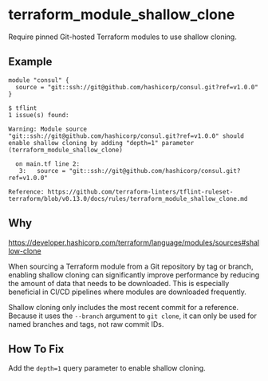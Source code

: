 # terraform_module_shallow_clone

Require pinned Git-hosted Terraform modules to use shallow cloning.

## Example

```hcl
module "consul" {
  source = "git::ssh://git@github.com/hashicorp/consul.git?ref=v1.0.0"
}
```

```
$ tflint
1 issue(s) found:

Warning: Module source "git::ssh://git@github.com/hashicorp/consul.git?ref=v1.0.0" should enable shallow cloning by adding "depth=1" parameter (terraform_module_shallow_clone)

  on main.tf line 2:
   3:   source = "git::ssh://git@github.com/hashicorp/consul.git?ref=v1.0.0"

Reference: https://github.com/terraform-linters/tflint-ruleset-terraform/blob/v0.13.0/docs/rules/terraform_module_shallow_clone.md
```

## Why

https://developer.hashicorp.com/terraform/language/modules/sources#shallow-clone

When sourcing a Terraform module from a Git repository by tag or branch, enabling shallow cloning can significantly improve performance by reducing the amount of data that needs to be downloaded. This is especially beneficial in CI/CD pipelines where modules are downloaded frequently.

Shallow cloning only includes the most recent commit for a reference. Because it uses the `--branch` argument to `git clone`, it can only be used for named branches and tags, not raw commit IDs.

## How To Fix

Add the `depth=1` query parameter to enable shallow cloning.
